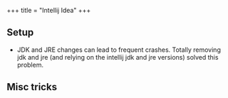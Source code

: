 +++
title = "Intellij Idea"
+++

## Setup
- JDK and JRE changes can lead to frequent crashes. Totally removing jdk and jre (and relying on the intellij jdk and jre versions) solved this problem.

## Misc tricks
<div class="spreadsheet" src="../intellij-idea.toml" fullHeightWithRowsPerScreen=8> </div>  
